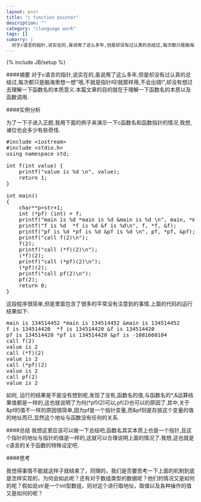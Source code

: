 ```yaml
---
layout: post
title: "c function pointer"
description: ""
category: "clanguage work"
tags: []
sumarry: |
  对于c语言的指针,说实在的,虽说用了这么多年,但是却没有过认真的总结过,每次都只是脑海里想一想"哦,不就是指针吗!就那样用,不会出错!",却没有想过去理解一下函数名的本质意义.本篇文章的目的就在于理解一下函数名的本质以及函数调用.
---
```

{% include JB/setup %}

####摘要
对于c语言的指针,说实在的,虽说用了这么多年,但是却没有过认真的总结过,每次都只是脑海里想一想"哦,不就是指针吗!就那样用,不会出错!",却没有想过去理解一下函数名的本质意义.本篇文章的目的就在于理解一下函数名的本质以及函数调用.


####实例分析

为了一下子进入正题,我用下面的例子来演示一下c函数名和函数指针的情况.我想,诸位也会多少有些奇怪.

<pre class="brush: js;">
#include &lt;iostream&gt;
#include &lt;stdio.h&gt;
using namespace std;

int f(int value) {
    printf("value is %d \n", value);
    return 1;
}

int main()
{
    char**p=str+1;
    int (*pf) (int) = f;
    printf("main is %d *main is %d &amp;main is %d \n", main, *main, &amp;main);
    printf("f is %d  *f is %d &amp;f is %d\n", f, *f, &amp;f);
    printf("pf is %d *pf is %d &amp;pf is %d \n", pf, *pf, &amp;pf);
    printf("call f(2)\n");
    f(2);
    printf("call (*f)(2)\n");
    (*f)(2);
    printf("call (*pf)(2)\n");
    (*pf)(2);
    printf("call pf(2)\n");
    pf(2);
    return 0;
}
</pre>

这段程序很简单,但是里面包含了很多的平常没有注意到的事情.上面的代码的运行结果如下:

<pre class="brush: js;">
main is 134514452 *main is 134514452 &amp;main is 134514452 
f is 134514420  *f is 134514420 &amp;f is 134514420
pf is 134514420 *pf is 134514420 &amp;pf is -1081660104 
call f(2)
value is 2 
call (*f)(2)
value is 2 
call (*pf)(2)
value is 2 
call pf(2)
value is 2 
</pre>

如何, 运行的结果是不是没有想到呢,发现了没有,函数名的值,与函数名的\*,&amp;运算结果值都是一样的,这也就说明了为何(\*pf)(2)可以,pf(2)也可以的原因了.其中,关于&amp;pf的值不一样的原因很简单,因为pf是一个指针变量,而&amp;pf则是存放这个变量的值的地址而已,显然这个地址与函数没有任何的关系.




####总结
我想这里应该可以做一下总结吧,函数名其实本质上也是一个指针,且这个指针的地址与指针的值是一样的,这就可以合理说明上面的情况了.我想,这也就是c语言的关于函数的特殊设定吧.


####思考

我觉得事情不能就这样子就结束了，同理的，我们是否要思考一下上面的机制到底是怎样实现的，为何会如此呢？还有对于数组类型的数据呢？他们的情况又是如何的呢？假如说str是一个int型数组，则对这个进行取地址，取值以及各种操作的值又是如何的呢？
















